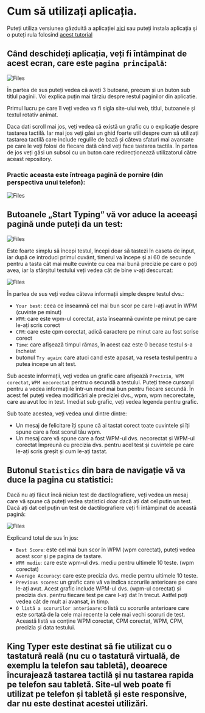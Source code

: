 # Cum să utilizați aplicația.

Puteți utiliza versiunea găzduită a aplicației [aici](https://king-typer.herokuapp.com/) sau puteți instala aplicația și o puteți rula folosind [acest tutorial](https://github.com/Vyctor661/king-typer/blob/docs/docs/ro/tutoriale/instalare.md)

## Când deschideți aplicația, veți fi întâmpinat de acest ecran, care este `pagina principală`:


![Files](https://github.com/Vyctor661/king-typer/blob/docs/docs/assets/homePagePreview.png)

În partea de sus puteți vedea că aveți 3 butoane, precum și un buton sub titlul paginii.
Voi explica puțin mai târziu despre restul paginilor din aplicatie.

Primul lucru pe care îl veți vedea va fi sigla site-ului web, titlul, butoanele și textul rotativ animat.

Daca dati scroll mai jos, veți vedea că există un grafic cu o explicație despre tastarea tactilă.
Iar mai jos veți găsi un ghid foarte util despre cum să utilizați tastarea tactilă care include regulile de bază și câteva sfaturi mai avansate pe care le veți folosi de fiecare dată când veți face tastarea tactila.
În partea de jos veți găsi un subsol cu ​​un buton care redirecționează utilizatorul către aceast repository.

### Practic aceasta este întreaga pagină de pornire (din perspectiva unui telefon):


![Files](https://github.com/Vyctor661/king-typer/blob/docs/docs/assets/responsiveness.png)

## Butoanele „Start Typing” vă vor aduce la aceeași pagină unde puteți da un test:


![Files](https://github.com/Vyctor661/king-typer/blob/docs/docs/assets/typingBox.png)

Este foarte simplu să începi testul, începi doar să tastezi în caseta de input, iar după ce introduci primul cuvânt, timerul va începe și ai 60 de secunde pentru a tasta cât mai multe cuvinte cu cea mai bună precizie pe care o poți avea, iar la sfârșitul testului veți vedea cât de bine v-ați descurcat:


![Files](https://github.com/Vyctor661/king-typer/blob/docs/docs/assets/typingBoxAfterTest.png)

În partea de sus veți vedea câteva informații simple despre testul dvs.:
- `Your best`: ceea ce înseamnă cel mai bun scor pe care l-ați avut în WPM (cuvinte pe minut)
- `WPM`: care este wpm-ul corectat, asta înseamnă cuvinte pe minut pe care le-ați scris corect
- `CPM`: care este cpm corectat, adică caractere pe minut care au fost scrise corect
- `Time`: care afișează timpul rămas, în acest caz este 0 becase testul s-a încheiat
- butonul `Try again`: care atuci cand este apasat, va reseta testul pentru a putea incepe un alt test.

Sub aceste informații, veți vedea un grafic care afișează `Precizia`,` WPM corectat`, `WPM necorectat` pentru o secundă a testului. Puteți trece cursorul pentru a vedea informațiile într-un mod mai bun pentru fiecare secundă. În acest fel puteți vedea modificări ale preciziei dvs., wpm, wpm necorectate, care au avut loc in test. Imediat sub grafic, veți vedea legenda pentru grafic.

Sub toate acestea, veți vedea unul dintre dintre:
- Un mesaj de felicitare îți spune că ai tastat corect toate cuvintele și îți spune care a fost scorul tău wpm.
- Un mesaj care vă spune care a fost WPM-ul dvs. necorectat și WPM-ul corectat împreună cu precizia dvs. pentru acel test și cuvintele pe care le-ați scris greșit și cum le-ați tastat.


## Butonul `Statistics` din bara de navigație vă va duce la pagina cu statistici:

Dacă nu ați făcut încă niciun test de dactilografiere, veți vedea un mesaj care vă spune că puteți vedea statistici doar dacă ați dat cel putin un test.
Dacă ați dat cel puțin un test de dactilografiere veți fi întâmpinat de această pagină:

![Files](https://github.com/Vyctor661/king-typer/blob/docs/docs/assets/statisticsPage.png)


Explicand totul de sus în jos:
- `Best Score`: este cel mai bun scor în WPM (wpm corectat), puteți vedea acest scor și pe pagina de tastare.
- `WPM mediu`: care este wpm-ul dvs. mediu pentru ultimele 10 teste. (wpm corectat)
- `Average Accuracy`: care este precizia dvs. medie pentru ultimele 10 teste.
- `Previous scores`: un grafic care vă va indica scorurile anterioare pe care le-ați avut. Acest grafic include WPM-ul dvs. (wpm-ul corectat) și precizia dvs. pentru fiecare test pe care l-ați dat în trecut. Astfel poți vedea cât de mult ai avansat, in timp.
- `O listă a scorurilor anterioare`: o listă cu scorurile anterioare care este sortată de la cele mai recente la cele mai vechi scoruri de test. Această listă va conține WPM corectat, CPM corectat, WPM, CPM, precizia și data testului.

## King Typer este destinat să fie utilizat cu o tastatură reală (nu cu o tastatură virtuală, de exemplu la telefon sau tabletă), deoarece încurajează tastarea tactilă și nu tastarea rapida pe telefon sau tabletă. Site-ul web poate fi utilizat pe telefon și tabletă și este responsive, dar nu este destinat acestei utilizări.